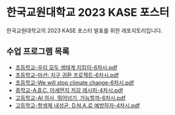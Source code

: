 # 한국교원대학교 2023 KASE 포스터
한국교원대학교의 2023 KASE 포스터 발표를 위한 레포지토리입니다.


## 수업 프로그램 목록
- <a href="https://github.com/anespart1/2023_KASE_POSTER_1/blob/main/1-%EC%B4%88%EB%93%B1-%EC%9A%B0%EB%A6%AC%EB%AA%A8%EB%91%90%EC%83%9D%ED%83%9C%EA%B3%84%EC%A7%80%ED%82%B4%EC%9D%B4-6%EC%B0%A8%EC%8B%9C.pdf">초등학교-우리 모두 생태계 지킴이-6차시.pdf</a>
- <a href="https://github.com/anespart1/2023_KASE_POSTER_1/blob/main/2-%EC%B4%88%EB%93%B1-%EB%A7%88%EC%85%98%EC%A7%80%EA%B5%AC%EA%B7%80%ED%99%98%ED%94%84%EB%A1%9C%EC%A0%9D%ED%8A%B8-6%EC%B0%A8%EC%8B%9C.pdf">초등학교-마션: 지구 귀환 프로젝트-6차시.pdf</a>
- <a href="https://github.com/anespart1/2023_KASE_POSTER_1/blob/main/3-%EC%B4%88%EB%93%B1-wewillstopclimatechange-6%EC%B0%A8%EC%8B%9C.pdf">초등학교-We will stop climate change-6차시.pdf</a>
- <a href="https://github.com/anespart1/2023_KASE_POSTER_1/blob/main/4-%EC%A4%91%ED%95%99-ABC%EB%AF%B8%EC%84%B8%EB%A8%BC%EC%A7%80%EC%A0%80%EA%B0%90%EB%A0%88%EC%8B%9C%ED%94%BC-4%EC%B0%A8%EC%8B%9C.pdf">중학교-A.B.C. 미세먼지 저감 레시피-4차시.pdf</a>
- <a href="https://github.com/anespart1/2023_KASE_POSTER_1/blob/main/5-%EA%B3%A0%EB%93%B1-AI%EC%9D%98%EC%82%AC%EB%9B%B0%EC%96%B4%EB%84%98%EA%B8%B0%EA%B0%80%EB%8A%A5%ED%95%A0%EA%B9%8C-6%EC%B0%A8%EC%8B%9C.pdf">고등학교-AI 의사, 뛰어넘기, 가능할까-6차시.pdf</a>
- <a href="https://github.com/anespart1/2023_KASE_POSTER_1/blob/main/6-%EA%B3%A0%EB%93%B1-%ED%95%AD%EC%83%9D%EC%A0%9C%EB%82%B4%EC%84%B1%EA%B7%A0DNA%EB%A1%9C%EC%98%88%EB%B0%A9%ED%95%98%EC%9E%90-4%EC%B0%A8%EC%8B%9C.pdf">고등학교-항생제 내성균, D.N.A.로 예방하자-4차시.pdf</a>
